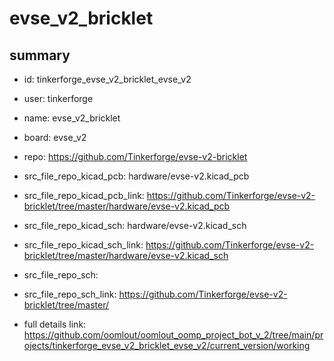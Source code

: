 # evse_v2_bricklet
 
## summary 
* id: tinkerforge_evse_v2_bricklet_evse_v2
* user: tinkerforge
* name: evse_v2_bricklet
* board: evse_v2
* repo: https://github.com/Tinkerforge/evse-v2-bricklet
* src_file_repo_kicad_pcb: hardware/evse-v2.kicad_pcb
* src_file_repo_kicad_pcb_link: https://github.com/Tinkerforge/evse-v2-bricklet/tree/master/hardware/evse-v2.kicad_pcb
* src_file_repo_kicad_sch: hardware/evse-v2.kicad_sch
* src_file_repo_kicad_sch_link: https://github.com/Tinkerforge/evse-v2-bricklet/tree/master/hardware/evse-v2.kicad_sch

* src_file_repo_sch: 
* src_file_repo_sch_link: https://github.com/Tinkerforge/evse-v2-bricklet/tree/master/
* full details link: https://github.com/oomlout/oomlout_oomp_project_bot_v_2/tree/main/projects/tinkerforge_evse_v2_bricklet_evse_v2/current_version/working  








